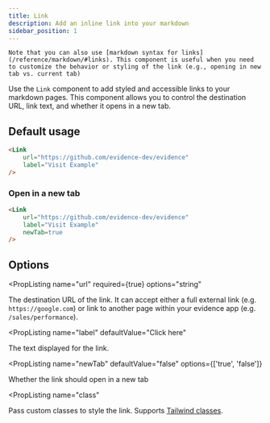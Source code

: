 ```yaml
---
title: Link
description: Add an inline link into your markdown
sidebar_position: 1
---
```


<Alert status=info>

    Note that you can also use [markdown syntax for links](/reference/markdown/#links). This component is useful when you need to customize the behavior or styling of the link (e.g., opening in new tab vs. current tab)
</Alert>

Use the `Link` component to add styled and accessible links to your markdown pages. This component allows you to control the destination URL, link text, and whether it opens in a new tab.

## Default usage

<DocTab>
<div slot='preview'>
    <Link 
        url="https://github.com/evidence-dev/evidence"
        label="Visit Example"
    />
</div>

```markdown
<Link 
    url="https://github.com/evidence-dev/evidence"
    label="Visit Example"
/>
```
</DocTab>

### Open in a new tab

<DocTab>
<div slot='preview'>
    <Link 
        url="https://github.com/evidence-dev/evidence"
        label="Visit Example"
        newTab=true
    />
</div>

```markdown
<Link 
    url="https://github.com/evidence-dev/evidence"
    label="Visit Example"
    newTab=true
/>
```
</DocTab>

## Options

<PropListing 
    name="url"
    required={true}
    options="string"
>

The destination URL of the link. It can accept either a full external link (e.g. `https://google.com`) or link to another page within your evidence app (e.g. `/sales/performance`).
</PropListing>

<PropListing 
    name="label"
    defaultValue="Click here"
>
The text displayed for the link.
</PropListing>

<PropListing 
    name="newTab"
    defaultValue="false"
    options={['true', 'false']}
>
Whether the link should open in a new tab
</PropListing>

<PropListing 
    name="class"
>

Pass custom classes to style the link. Supports [Tailwind classes](https://tailwindcss.com).
</PropListing>
